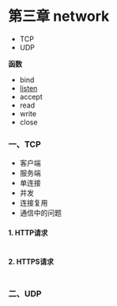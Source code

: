 # 第三章 network
* TCP
* UDP

**函数**
* bind
* [listen](https://github.com/laijinhang/linux-c-concurrent-programming-book/blob/master/ch3/listen.md)
* accept
* read
* write
* close
### 一、TCP
- 客户端
- 服务端
- 单连接
- 并发
- 连接复用
- 通信中的问题

#### 1. HTTP请求
```c

```
#### 2. HTTPS请求
```c

```
### 二、UDP
